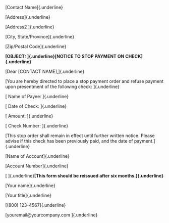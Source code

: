[Contact Name]{.underline}

[Address]{.underline}

[Address2 ]{.underline}

[City, State/Province]{.underline}

[Zip/Postal Code]{.underline}

**[OBJECT: ]{.underline}[NOTICE TO STOP PAYMENT ON CHECK]{.underline}**

[Dear \[CONTACT NAME\],]{.underline}

[You are hereby directed to place a stop payment order and refuse
payment upon presentment of the following check: ]{.underline}

[ Name of Payee: ]{.underline}

[ Date of Check: ]{.underline}

[ Amount: ]{.underline}

[ Check Number: ]{.underline}

[This stop order shall remain in effect until further written notice.
Please advise if this check has been previously paid, and the date of
payment.]{.underline}

[Name of Account]{.underline}

[Account Number]{.underline}

[ ]{.underline}**[This form should be reissued after six
months.]{.underline}**

[Your name]{.underline}

[Your title]{.underline}

[(800) 123-4567]{.underline}

[youremail\@yourcompany.com ]{.underline}
